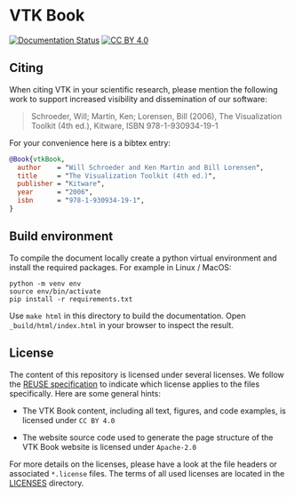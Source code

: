<!-- SPDX-FileCopyrightText: Copyright 2020 VTK Book Authors and Contributors -->
<!-- SPDX-License-Identifier: CC-BY-4.0 -->
# VTK Book

[![Documentation Status](https://readthedocs.org/projects/vtk-book/badge/?version=latest)](https://book.vtk.org/en/latest/?badge=latest)
[![CC BY 4.0](https://img.shields.io/github/license/kitware/vtk-book)](https://creativecommons.org/licenses/by/4.0/)

## Citing

When citing VTK in your scientific research, please mention the following work to support increased visibility and dissemination of our software:

> Schroeder, Will; Martin, Ken; Lorensen, Bill (2006), The Visualization Toolkit (4th ed.), Kitware, ISBN 978-1-930934-19-1

For your convenience here is a bibtex entry:

```bibtex
@Book{vtkBook,
  author    = "Will Schroeder and Ken Martin and Bill Lorensen",
  title     = "The Visualization Toolkit (4th ed.)",
  publisher = "Kitware",
  year      = "2006",
  isbn      = "978-1-930934-19-1",
}
```

## Build environment

To compile the document locally create a python virtual environment and install the required packages.
For example in Linux / MacOS:
```
python -m venv env
source env/bin/activate
pip install -r requirements.txt
```

Use `make html` in this directory to build the documentation.
Open `_build/html/index.html` in your browser to inspect the result.

## License

The content of this repository is licensed under several licenses. We follow the [REUSE specification](https://reuse.software/) to indicate which license applies to the files specifically. Here are some general hints:

* The VTK Book content, including all text, figures, and code examples, is licensed under `CC BY 4.0`

* The website source code used to generate the page structure of the VTK Book website is licensed under `Apache-2.0`

For more details on the licenses, please have a look at the file headers or associated `*.license` files. The terms of all used licenses are located in the [LICENSES](https://github.com/Kitware/vtk-book/tree/master/LICENSES) directory.
